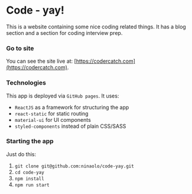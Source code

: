 # Code - yay!
This is a website containing some nice coding related things.
It has a blog section and a section for coding interview prep.

### Go to site
You can see the site live at: [https://codercatch.com](https://codercatch.com).

### Technologies
This app is deployed via `GitHub pages`. It uses:

* `ReactJS` as a framework for structuring the app
* `react-static` for static routing
* `material-ui` for UI components
* `styled-components` instead of plain CSS/SASS

### Starting the app
Just do this:

1. `git clone git@github.com:ninaolo/code-yay.git`
2. `cd code-yay`
3. `npm install`
4. `npm run start`
